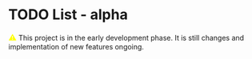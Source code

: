 # TODO List - alpha

<span style="color: yellow; font-size: 16px">⚠</span> This project is in the early development phase. It is still changes and implementation of new features ongoing.
